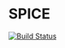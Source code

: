 # SPICE

[![Build Status](https://travis-ci.org/helgee/SPICE.jl.svg?branch=master)](https://travis-ci.org/helgee/SPICE.jl)
